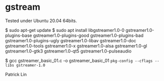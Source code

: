 # gstream

Tested under Ubuntu 20.04 64bits.

$ sudo apt-get update
$ sudo apt install libgstreamer1.0-0 gstreamer1.0-plugins-base gstreamer1.0-plugins-good gstreamer1.0-plugins-bad gstreamer1.0-plugins-ugly gstreamer1.0-libav gstreamer1.0-doc gstreamer1.0-tools gstreamer1.0-x gstreamer1.0-alsa gstreamer1.0-gl gstreamer1.0-gtk3 gstreamer1.0-qt5 gstreamer1.0-pulseaudio

$ gcc gstreamer_basic_01.c -o gstreamer_basic_01 `pkg-config --cflags --libs gstreamer-1.0`

Patrick Lin
